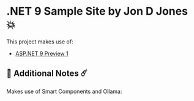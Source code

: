 # .NET 9 Sample Site by Jon D Jones 💥

This project makes use of:

- [ASP.NET 9 Preview 1](https://devblogs.microsoft.com/dotnet/our-vision-for-dotnet-9/)

## 👾 Additional Notes ☄️

Makes use of Smart Components and Ollama:

